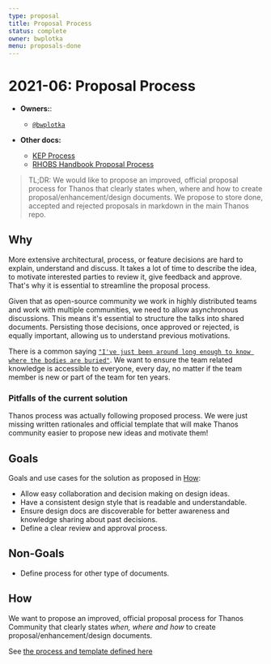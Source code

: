 ```yaml
---
type: proposal
title: Proposal Process
status: complete
owner: bwplotka
menu: proposals-done
---
```


# 2021-06: Proposal Process

* **Owners:**:
  * [`@bwplotka`](https://github.com/bwplotka)

* **Other docs:**
  * [KEP Process](https://github.com/kubernetes/enhancements/blob/master/keps/README.md)
  * [RHOBS Handbook Proposal Process](https://github.com/rhobs/handbook/pull/15)

> TL;DR: We would like to propose an improved, official proposal process for Thanos that clearly states when, where and how to create proposal/enhancement/design documents. We propose to store done, accepted and rejected proposals in markdown in the main Thanos repo.

## Why

More extensive architectural, process, or feature decisions are hard to explain, understand and discuss. It takes a lot of time to describe the idea, to motivate interested parties to review it, give feedback and approve. That's why it is essential to streamline the proposal process.

Given that as open-source community we work in highly distributed teams and work with multiple communities, we need to allow asynchronous discussions. This means it's essential to structure the talks into shared documents. Persisting those decisions, once approved or rejected, is equally important, allowing us to understand previous motivations.

There is a common saying [`"I've just been around long enough to know where the bodies are buried"`](https://twitter.com/AlexJonesax/status/1400103567822835714). We want to ensure the team related knowledge is accessible to everyone, every day, no matter if the team member is new or part of the team for ten years.

### Pitfalls of the current solution

Thanos process was actually following proposed process. We were just missing written rationales and official template that will make Thanos community easier to propose new ideas and motivate them!

## Goals

Goals and use cases for the solution as proposed in [How](#how):

* Allow easy collaboration and decision making on design ideas.
* Have a consistent design style that is readable and understandable.
* Ensure design docs are discoverable for better awareness and knowledge sharing about past decisions.
* Define a clear review and approval process.

## Non-Goals

* Define process for other type of documents.

## How

We want to propose an improved, official proposal process for Thanos Community that clearly states *when, where and how* to create proposal/enhancement/design documents.

See [the process and template defined here](../contributing/proposal-process.md)
